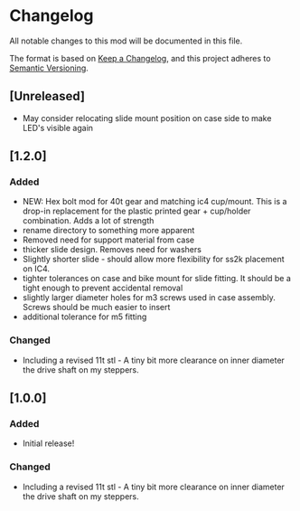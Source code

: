 # Changelog
All notable changes to this mod will be documented in this file.

The format is based on [Keep a Changelog](https://keepachangelog.com/en/1.0.0/),
and this project adheres to [Semantic Versioning](https://semver.org/spec/v2.0.0.html).

## [Unreleased]
- May consider relocating slide mount position on case side to make LED's visible again


## [1.2.0]
### Added
- NEW: Hex bolt mod for 40t gear and matching ic4 cup/mount. This is a drop-in replacement for the plastic printed gear + cup/holder combination.  Adds a lot of strength
- rename directory to something more apparent
- Removed need for support material from case
- thicker slide design.  Removes need for washers
- Slightly shorter slide - should allow more flexibility for ss2k placement on IC4.
- tighter tolerances on case and bike mount for slide fitting.  It should be a tight enough to prevent accidental removal
- slightly larger diameter holes for m3 screws used in case assembly.  Screws should be much easier to insert
- additional tolerance for m5 fitting

### Changed
- Including a revised 11t stl - A tiny bit more clearance on inner diameter the drive shaft on my steppers.

## [1.0.0]
### Added
- Initial release!

### Changed
- Including a revised 11t stl - A tiny bit more clearance on inner diameter the drive shaft on my steppers.
